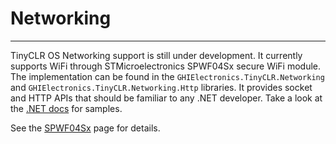 # Networking
---
TinyCLR OS Networking support is still under development. It currently supports WiFi through STMicroelectronics SPWF04Sx secure WiFi module. The implementation can be found in the `GHIElectronics.TinyCLR.Networking` and `GHIElectronics.TinyCLR.Networking.Http` libraries. It provides socket and HTTP APIs that should be familiar to any .NET developer. Take a look at the [.NET docs](https://docs.microsoft.com/en-us/dotnet/api/system.net.sockets.socket) for samples.

See the [SPWF04Sx](spwf04sx.md) page for details.